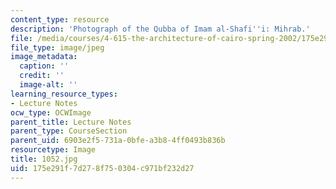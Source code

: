 ```yaml
---
content_type: resource
description: 'Photograph of the Qubba of Imam al-Shafi''i: Mihrab.'
file: /media/courses/4-615-the-architecture-of-cairo-spring-2002/175e291f7d278f750304c971bf232d27_1052.jpg
file_type: image/jpeg
image_metadata:
  caption: ''
  credit: ''
  image-alt: ''
learning_resource_types:
- Lecture Notes
ocw_type: OCWImage
parent_title: Lecture Notes
parent_type: CourseSection
parent_uid: 6903e2f5-731a-0bfe-a3b8-4ff0493b836b
resourcetype: Image
title: 1052.jpg
uid: 175e291f-7d27-8f75-0304-c971bf232d27
---
```

